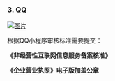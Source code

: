 ### 3. QQ

[![图片](http://qrs.3l7c.com/shareyou/doc/pro/6feb8257-d0e5-4d27-a43d-ca0de967ecf9.034.png "图片")](http://qrs.3l7c.com/shareyou/doc/pro/6feb8257-d0e5-4d27-a43d-ca0de967ecf9.034.png)

根据QQ小程序审核标准需要提交：

**《非经营性互联网信息服务备案核准》**

**《企业营业执照》电子版加盖公章**